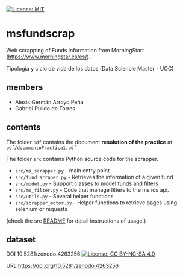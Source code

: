 [![License: MIT](https://img.shields.io/badge/License-MIT-yellow.svg)](https://opensource.org/licenses/MIT)
# msfundscrap
Web scrapping of Funds information from MorningStart (https://www.morningstar.es/es/).

Tipología y ciclo de vida de los datos (Data Sciencie Master - UOC)

## members
- Alexis Germán Arroyo Peña
- Gabriel Pulido de Torres

## contents
The folder `pdf` contains the document **resolution of the practice** at [`pdf/documentoPractica1.pdf`](pdf/documentoPractica1.pdf)

The folder `src` contains Python source code for the scrapper.
- `src/ms_scrapper.py` - main entry point
- `src/fund_scraper.py` - Retrieves the information of a given fund
- `src/model.py` - Support classes to model funds and filters
- `src/ms_filter.py` -  Code that manage filters to the ms ids api.
- `src/utils.py` - Several helper functions
- `src/scrapper_motor.py` - Helper functions to retrieve pages using selenium or requests

(check the src [README](src/README.md) for detail instructions of usage.)


## dataset
DOI 10.5281/zenodo.4263256 [![License: CC BY-NC-SA 4.0](https://licensebuttons.net/l/by-nc-sa/4.0/80x15.png)](https://creativecommons.org/licenses/by-nc-sa/4.0/)

URL https://doi.org/10.5281/zenodo.4263256
